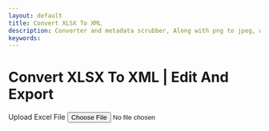```yaml
---
layout: default
title: Convert XLSX To XML
description: Converter and metadata scrubber, Along with png to jpeg, wav to mp3, Recet Image & Much more;
keywords: 
---
```

<script src="https://cdnjs.cloudflare.com/ajax/libs/xlsx/0.18.5/xlsx.full.min.js"></script>


<h1>Convert XLSX To XML | Edit And Export</h1>


<section class="tool-section container" style="width: 99%; overflow-y: hidden;">
    <div class="upload-section">
        <label for="file-input" class="upload-label">Upload Excel File</label>
        <input type="file" id="file-input" accept=".xlsx,.xls">
    </div>
 <div id="loader" style="display:none;">⏳ Loading file...</div>
<div style="min-width: 100%; display:none; justify-content: flex-end; margin-top: 1rem; margin-bottom: 1rem;" id="exportOptions">
        <label class="export-label" onclick="convertToXML()" ><u>Convert To XML</u></label>
    </div>
<div id="table-container" style="  max-height: 78vh; overflow: auto; margin-top: 1rem;" contenteditable></div>

<div style="min-width: 100%; display:none; justify-content: flex-end; margin-top: 1rem; margin-bottom: 1rem;" id="exportButtons">
 <label class="export-label" onclick="exportToXML()" ><u>Exoprt To -> .xml</u></label>
 <label class="export-label" onclick="showExcel()" ><u>Show Excel</u></label>
</div>
  <div id="editorWrapper" style="display:none">
    <textarea id="uploadedFiles" style="height:70vh"></textarea>
  </div>

<script src="/assets/js/xlsx-to-xml.js"></script>